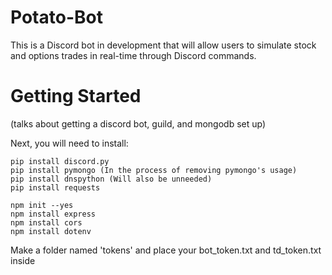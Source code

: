 # Potato-Bot
This is a Discord bot in development that will allow users to simulate stock and options trades in real-time through Discord commands.
# Getting Started
(talks about getting a discord bot, guild, and mongodb set up)

Next, you will need to install:
```
pip install discord.py
pip install pymongo (In the process of removing pymongo's usage)
pip install dnspython (Will also be unneeded)
pip install requests

npm init --yes
npm install express
npm install cors
npm install dotenv
```

Make a folder named 'tokens' and place your bot_token.txt and td_token.txt inside
